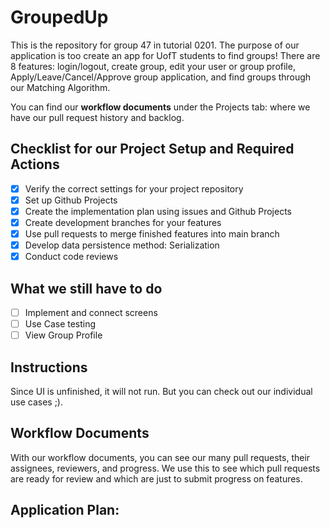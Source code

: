 # GroupedUp

This is the repository for group 47 in tutorial 0201. 
The purpose of our application is too create an app for UofT students to find groups! There are 8 features: login/logout, create group, edit your user or group profile, Apply/Leave/Cancel/Approve group application, and find groups through our Matching Algorithm.

You can find our **workflow documents** under the Projects tab: where we have our pull request history and backlog.

## Checklist for our Project Setup and Required Actions
- [X] Verify the correct settings for your project repository
- [X] Set up Github Projects
- [X] Create the implementation plan using issues and Github Projects
- [X] Create development branches for your features
- [X] Use pull requests to merge finished features into main branch
- [X] Develop data persistence method: Serialization
- [X] Conduct code reviews

## What we still have to do
- [ ] Implement and connect screens
- [ ] Use Case testing
- [ ] View Group Profile  

## Instructions
Since UI is unfinished, it will not run. But you can check out our individual use cases ;).

## Workflow Documents
With our workflow documents, you can see our many pull requests, their assignees, reviewers, and progress. We use this to see which pull requests are ready for review and which are just to submit progress on features.

## Application Plan:

